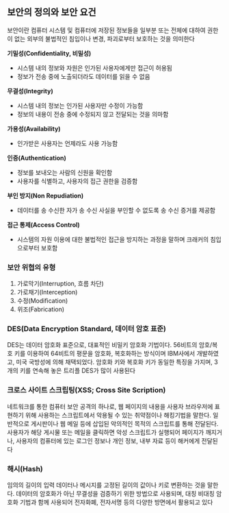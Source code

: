 ## 보안의 정의와 보안 요건
보안이란 컴퓨터 시스템 및 컴퓨터에 저장된 정보들을 일부분 또는 전체에 대하여 권한이 없는 외부의 불법적인 침입이나 변경, 파괴로부터 보호하는 것을 의미한다

**기밀성(Confidentiality, 비밀성)**
- 시스템 내의 정보와 자원은 인가된 사용자에게만 접근이 허용됨
- 정보가 전송 중에 노출되더라도 데이터를 읽을 수 없음

**무결성(Integrity)**
- 시스템 내의 정보는 인가된 사용자만 수정이 가능함
- 정보의 내용이 전송 중에 수정되지 않고 전달되는 것을 의마함

**가용성(Availability)**
- 인가받은 사용자는 언제라도 사용 가능함

**인증(Authentication)**
- 정보를 보내오는 사람의 신원을 확인함
- 사용자를 식별하고, 사용자의 접근 권한을 검증함

**부인 방지(Non Repudiation)**
- 데이터를 송 수신한 자가 송 수신 사실을 부인할 수 없도록 송 수신 증거를 제공함

**접근 통제(Access Control)**
- 시스템의 자원 이용에 대한 불법적인 접근을 방지하는 과정을 말하며 크래커의 침입으로부터 보호함

### 보안 위협의 유형
1. 가로막기(Interruption, 흐름 차단)
2. 가로채기(Interception)
3. 수정(Modification)
4. 위조(Fabrication)

### DES(Data Encryption Standard, 데이터 암호 표준)
DES는 데이터 암호화 표준으로, 대표적인 비밀키 암호화 기법이다. 56비트의 암호/복호 키를 이용하여 64비트의 평문을 암호화, 복호화하는 방식이며 IBM사에서 개발하였고, 미국 국방성에 의해 채택되었다. 암호화 키와 복호화 키가 동일한 특징을 가지며, 3개의 키를 연속해 놓은 트리플 DES가 많이 사용된다

### 크로스 사이트 스크립팅(XSS; Cross Site Scription)
네트워크를 통한 컴퓨터 보안 공격의 하나로, 웹 페이지의 내용을 사용자 브라우저에 표현하기 위해 사용하는 스크립트에서 악용될 수 있는 취약점이나 해킹기법을 말한다. 일반적으로 게시판이나 웹 메일 등에 삽입된 악의적인 목적의 스크립트를 통해 전달된다. 사용자가 해당 게시물 또는 메일을 클릭하면 악성 스크립트가 실행되어 페이지가 깨지거나, 사용자의 컴퓨터에 있는 로그인 정보나 개인 정보, 내부 자료 등이 해커에게 전달된다

### 해시(Hash)
임의의 길이의 입력 데이터나 메시지를 고정된 길이의 값이나 키로 변환하는 것을 말한다. 데이터의 암호화가 아닌 무결성을 검증하기 위한 방법으로 사용되며, 대칭 비대칭 암호화 기법과 함께 사용되어 전자화폐, 전자서명 등의 다양한 방면에서 활용되고 있다

